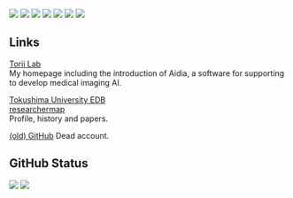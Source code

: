 ![](https://img.shields.io/badge/C-gray?logo=c)
![](https://img.shields.io/badge/C++-gray?logo=c%2B%2B)
![](https://img.shields.io/badge/Python-gray?logo=python)
![](https://img.shields.io/badge/TensorFlow-gray?logo=tensorflow)
![](https://img.shields.io/badge/Qt-gray?logo=qt)
![](https://img.shields.io/badge/Flutter-gray?logo=flutter)
![](https://img.shields.io/badge/HTML5-gray?logo=HTML5)

## Links

[Torii Lab](https://kottonhome.sakura.ne.jp/)  
My homepage including the introduction of Aidia, a software for supporting to develop medical imaging AI.

[Tokushima University EDB](http://pub2.db.tokushima-u.ac.jp/ERD/person/395180/profile-ja.html)  
[researchermap](https://researchmap.jp/wt501)  
Profile, history and papers.

[(old) GitHub](https://github.com/wt501)
Dead account.

## GitHub Status
![](https://github-readme-stats.vercel.app/api?username=wt501&count_private=true&show_icons=true&theme=dracula)
![](https://github-readme-stats.vercel.app/api/top-langs/?username=wt501&layout=compact&theme=dracula)
